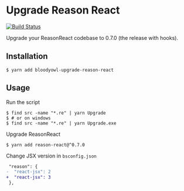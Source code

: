# Upgrade Reason React

[![Build Status](https://dev.azure.com/mlbli/Upgrade%20ReasonReact/_apis/build/status/bloodyowl.upgrade-reason-react-esy?branchName=master)](https://dev.azure.com/mlbli/Upgrade%20ReasonReact/_build/latest?definitionId=4&branchName=master)

Upgrade your ReasonReact codebase to 0.7.0 (the release with hooks).

## Installation

```console
$ yarn add bloodyowl-upgrade-reason-react
```

## Usage

Run the script

```console
$ find src -name "*.re" | yarn Upgrade
$ # or on windows
$ find src -name "*.re" | yarn Upgrade.exe
```

Upgrade ReasonReact

```console
$ yarn add reason-react@^0.7.0
```

Change JSX version in `bsconfig.json`

```diff
 "reason": {
-  "react-jsx": 2
+  "react-jsx": 3
 },
```



